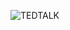 ![TEDTALK](https://github.com/BendelHybrid/TED-TALK-ANALYSIS/assets/63473719/d558d604-95ab-40d2-829d-317e03723f2b)
